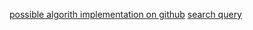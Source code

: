 [possible algorith implementation on github](https://github.com/dimforge/nalgebra/issues/762)
[search query](https://www.google.com/search?q=UDU%5Et+decomposition&oq=UDU%5Et+decomposition&gs_lcrp=EgZjaHJvbWUyBggAEEUYOTIJCAEQIRgKGKABMgkIAhAhGAoYoAEyCQgDECEYChigATIHCAQQIRiPAjIHCAUQIRiPAjIHCAYQIRiPAtIBCTEwODMxajBqN6gCALACAA&sourceid=chrome&ie=UTF-8)
